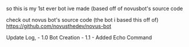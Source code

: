 so this is my 1st ever bot ive made (based off of novusbot's source code

check out novus bot's source code (the bot i based this off of) https://github.com/novusthedev/novus-bot

Update Log,  -  1.0 Bot Creation  -  1.1  -  Added Echo Command
